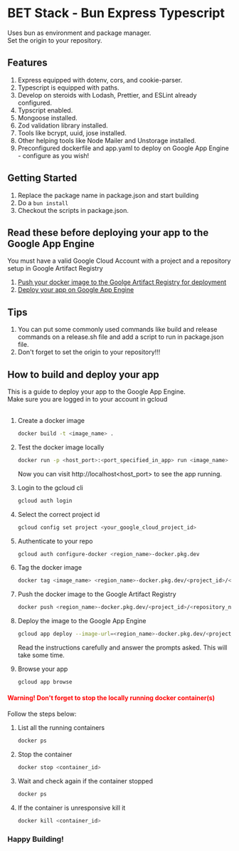 # BET Stack - Bun Express Typescript

Uses bun as environment and package manager.
<br/>
Set the origin to your repository.

## Features

1. Express equipped with dotenv, cors, and cookie-parser.
2. Typescript is equipped with paths.
3. Develop on steroids with Lodash, Prettier, and ESLint already configured.
4. Typscript enabled.
5. Mongoose installed.
6. Zod validation library installed.
7. Tools like bcrypt, uuid, jose installed.
8. Other helping tools like Node Mailer and Unstorage installed.
9. Preconfigured dockerfile and app.yaml to deploy on Google App Engine - configure as you wish!

## Getting Started

1. Replace the package name in package.json and start building
2. Do a `bun install`
3. Checkout the scripts in package.json.

## Read these before deploying your app to the Google App Engine
You must have a valid Google Cloud Account with a project and a repository setup in Google Artifact Registry

1. [Push your docker image to the Goolge Artifact Registry for deployment](https://cloud.google.com/artifact-registry/docs/docker/pushing-and-pulling)
2. [Deploy your app on Google App Engine](https://cloud.google.com/artifact-registry/docs/integrate-app-engine)

## Tips

1. You can put some commonly used commands like build and release commands on a release.sh file and add a script to run in package.json file.
2. Don't forget to set the origin to your repository!!!

## How to build and deploy your app
This is a guide to deploy your app to the Google App Engine.</br>
Make sure you are logged in to your account in gcloud<br/><br/>
1. Create a docker image
    ```bash
    docker build -t <image_name> .
    ```

2. Test the docker image locally
    ```bash
    docker run -p <host_port>:<port_specified_in_app> run <image_name>
    ```
    Now you can visit http://localhost<host_port> to see the app running.

3. Login to the gcloud cli
    ```bash
    gcloud auth login
    ```

4. Select the correct project id
    ```bash
    gcloud config set project <your_google_cloud_project_id>
    ```

5. Authenticate to your repo
    ```bash
    gcloud auth configure-docker <region_name>-docker.pkg.dev
    ```

6. Tag the docker image
    ```bash
    docker tag <image_name> <region_name>-docker.pkg.dev/<project_id>/<repository_name>/<image_name>:<tag>
    ```

7. Push the docker image to the Google Artifact Registry
    ```bash
    docker push <region_name>-docker.pkg.dev/<project_id>/<repository_name>/<image_name>:<tag>
    ```

8. Deploy the image to the Google App Engine
    ```bash
    gcloud app deploy --image-url=<region_name>-docker.pkg.dev/<project_id>/<repository_name>/<image_name>:<tag>
    ```
    Read the instructions carefully and answer the prompts asked. This will take some time.

9. Browse your app
    ```bash
    gcloud app browse
    ```

#### <span style="color: red">Warning! Don't forget to stop the locally running docker container(s)</span>
Follow the steps below:
1. List all the running containers
    ```bash
    docker ps
    ```
2. Stop the container
    ```bash
    docker stop <container_id>
    ```
3. Wait and check again if the container stopped
    ```bash
    docker ps
    ```
5. If the container is unresponsive kill it
   ```bash
   docker kill <container_id>
   ```

### Happy Building!
